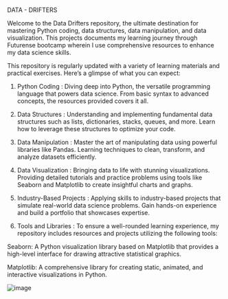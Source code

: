 DATA - DRIFTERS

Welcome to the Data Drifters repository, the ultimate destination for mastering Python coding, data structures, data manipulation, and data visualization.
This projects documents my learning journey through Futurense bootcamp wherein I use comprehensive resources to enhance my data science skills.

This repository is regularly updated with a variety of learning materials and practical exercises. 
Here’s a glimpse of what you can expect:

1. Python Coding :
Diving deep into Python, the versatile programming language that powers data science. From basic syntax to advanced concepts, the resources provided covers it all.

2. Data Structures :
Understanding and implementing fundamental data structures such as lists, dictionaries, stacks, queues, and more. Learn how to leverage these structures to optimize your code.

3. Data Manipulation :
Master the art of manipulating data using powerful libraries like Pandas. Learning techniques to clean, transform, and analyze datasets efficiently.

4. Data Visualization :
Bringing data to life with stunning visualizations. Providing detailed tutorials and practice problems using tools like Seaborn and Matplotlib to create insightful charts and graphs.

5. Industry-Based Projects :
Applying skills to industry-based projects that simulate real-world data science problems. Gain hands-on experience and build a portfolio that showcases expertise.

6. Tools and Libraries :
To ensure a well-rounded learning experience, my repository includes resources and projects utilizing the following tools:

Seaborn: A Python visualization library based on Matplotlib that provides a high-level interface for drawing attractive statistical graphics.

Matplotlib: A comprehensive library for creating static, animated, and interactive visualizations in Python.

![image](https://github.com/Rishika1954/Data-Drifters-Bootcamp/assets/137800912/2984dfc2-2c65-4bf4-b480-8695c1dcf2a5)

